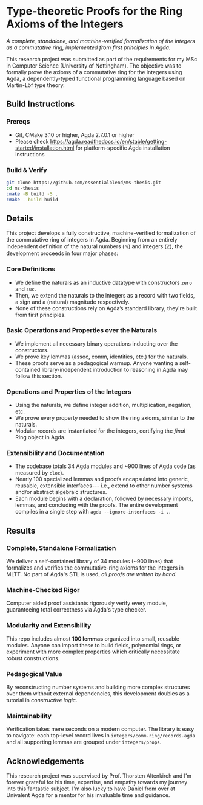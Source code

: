 # Type-theoretic Proofs for the Ring Axioms of the Integers

_A complete, standalone, and machine-verified formalization of the integers as a commutative ring, implemented from first principles in Agda._

This research project was submitted as part of the requirements for my MSc in Computer Science (University of Nottingham). The objective was to formally prove the axioms of a commutative ring for the integers using Agda, a dependently-typed functional programming language based on Martin-Löf type theory.

## Build Instructions

### Prereqs

- Git, CMake 3.10 or higher, Agda 2.7.0.1 or higher
- Please check https://agda.readthedocs.io/en/stable/getting-started/installation.html for platform-specific Agda installation instructions

### Build & Verify 

```bash
git clone https://github.com/essentialblend/ms-thesis.git
cd ms-thesis
cmake -B build -S .
cmake --build build
```

## Details

This project develops a fully constructive, machine-verified formalization of the commutative ring of integers in Agda. Beginning from an entirely independent definition of the natural numbers (ℕ) and integers (ℤ), the development proceeds in four major phases:

### Core Definitions
- We define the naturals as an inductive datatype with constructors `zero` and `suc`.
- Then, we extend the naturals to the integers as a record with two fields, a sign and a (natural) magnitude respectively.
- None of these constructions rely on Agda’s standard library; they're built from first principles.

### Basic Operations and Properties over the Naturals
- We implement all necessary binary operations inducting over the constructors.
- We prove key lemmas (assoc, comm, identities, etc.) for the naturals.
- These proofs serve as a pedagogical warmup. Anyone wanting a self-contained library-independent introduction to reasoning in Agda may follow this section.

### Operations and Properties of the Integers
- Using the naturals, we define integer addition, multiplication, negation, etc.
- We prove every property needed to show the ring axioms, similar to the naturals.
- Modular records are instantiated for the integers, certifying the _final_ Ring object in Agda.

### Extensibility and Documentation
- The codebase totals 34 Agda modules and ~900 lines of Agda code (as measured by `cloc`).
- Nearly 100 specialized lemmas and proofs encapsulated into  generic, reusable, extensible interfaces--- i.e., extend to other number systems and/or abstract algebraic structures.
- Each module begins with a declaration, followed by necessary imports, lemmas, and concluding with the proofs. The entire development compiles in a single step with `agda --ignore-interfaces -i .`.

## Results

### Complete, Standalone Formalization
We deliver a self-contained library of 34 modules (~900 lines) that formalizes and verifies the commutative-ring axioms for the integers in MLTT. No part of Agda's STL is used, _all proofs are written by hand._

### Machine-Checked Rigor
Computer aided proof assistants rigorously verify every module, guaranteeing total correctness via Agda's type checker.

### Modularity and Extensibility
This repo includes almost **100 lemmas** organized into small, reusable modules. Anyone can import these to build fields, polynomial rings, or experiment with more complex properties which critically necessitate robust constructions. 

### Pedagogical Value
By reconstructing number systems and building more complex structures over them without external dependencies, this development doubles as a tutorial in _constructive logic_.

### Maintainability
Verification takes mere seconds on a modern computer. The library is easy to navigate: each top-level record lives in `integers/comm-ring/records.agda` and all supporting lemmas are grouped under `integers/props`.

## Acknowledgements
This research project was supervised by Prof. Thorsten Altenkirch and I’m forever grateful for his time, expertise, and empathy towards my journey into this fantastic subject. I'm also lucky to have Daniel from over at Univalent Agda for a mentor for his invaluable time and guidance.
